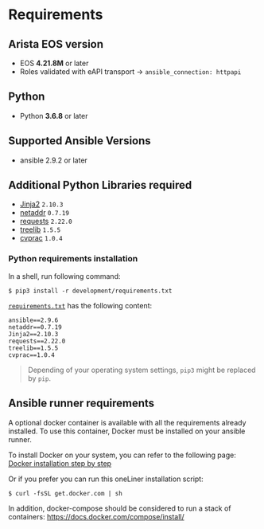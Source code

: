 # Requirements

## Arista EOS version

- EOS __4.21.8M__ or later
- Roles validated with eAPI transport -> `ansible_connection: httpapi`

## Python

- Python __3.6.8__ or later

## Supported Ansible Versions

- ansible 2.9.2 or later

## Additional Python Libraries required

- [Jinja2](https://pypi.org/project/Jinja2/)  `2.10.3`
- [netaddr](https://pypi.org/project/netaddr/) `0.7.19`
- [requests](https://pypi.org/project/requests/) `2.22.0`
- [treelib](https://pypi.org/project/treelib/) `1.5.5`
- [cvprac](https://github.com/aristanetworks/cvprac) `1.0.4`

### Python requirements installation

In a shell, run following command:

```shell
$ pip3 install -r development/requirements.txt
```

[`requirements.txt`](https://github.com/aristanetworks/ansible-avd/blob/devel/development/requirements.txt) has the following content:

```text
ansible==2.9.6
netaddr==0.7.19
Jinja2==2.10.3
requests==2.22.0
treelib==1.5.5
cvprac==1.0.4
```

> Depending of your operating system settings, `pip3` might be replaced by `pip`.

## Ansible runner requirements

A optional docker container is available with all the requirements already installed. To use this container, Docker must be installed on your ansible runner.

To install Docker on your system, you can refer to the following page: [Docker installation step by step](https://docs.docker.com/engine/installation/)

Or if you prefer you can run this oneLiner installation script:

```shell
$ curl -fsSL get.docker.com | sh
```

In addition, docker-compose should be considered to run a stack of containers: https://docs.docker.com/compose/install/
